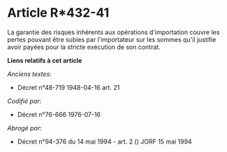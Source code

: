 # Article R*432-41

La garantie des risques inhérents aux opérations d'importation couvre les pertes pouvant être subies par l'importateur sur
les sommes qu'il justifie avoir payées pour la stricte exécution de son contrat.

**Liens relatifs à cet article**

_Anciens textes_:

  - Décret n°48-719 1948-04-16 art. 21

_Codifié par_:

  - Décret n°76-666 1976-07-16

_Abrogé par_:

  - Décret n°94-376 du 14 mai 1994 - art. 2 () JORF 15 mai 1994
